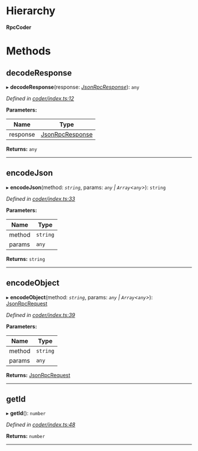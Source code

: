 

# Hierarchy

**RpcCoder**

# Methods

<a id="decoderesponse"></a>

##  decodeResponse

▸ **decodeResponse**(response: *[JsonRpcResponse](../modules/_types_.md#jsonrpcresponse)*): `any`

*Defined in [coder/index.ts:12](https://github.com/polkadot-js/api/blob/91c9b90/packages/rpc-provider/src/coder/index.ts#L12)*

**Parameters:**

| Name | Type |
| ------ | ------ |
| response | [JsonRpcResponse](../modules/_types_.md#jsonrpcresponse) |

**Returns:** `any`

___
<a id="encodejson"></a>

##  encodeJson

▸ **encodeJson**(method: *`string`*, params: *`any` | `Array`<`any`>*): `string`

*Defined in [coder/index.ts:33](https://github.com/polkadot-js/api/blob/91c9b90/packages/rpc-provider/src/coder/index.ts#L33)*

**Parameters:**

| Name | Type |
| ------ | ------ |
| method | `string` |
| params | `any` | `Array`<`any`> |

**Returns:** `string`

___
<a id="encodeobject"></a>

##  encodeObject

▸ **encodeObject**(method: *`string`*, params: *`any` | `Array`<`any`>*): [JsonRpcRequest](../modules/_types_.md#jsonrpcrequest)

*Defined in [coder/index.ts:39](https://github.com/polkadot-js/api/blob/91c9b90/packages/rpc-provider/src/coder/index.ts#L39)*

**Parameters:**

| Name | Type |
| ------ | ------ |
| method | `string` |
| params | `any` | `Array`<`any`> |

**Returns:** [JsonRpcRequest](../modules/_types_.md#jsonrpcrequest)

___
<a id="getid"></a>

##  getId

▸ **getId**(): `number`

*Defined in [coder/index.ts:48](https://github.com/polkadot-js/api/blob/91c9b90/packages/rpc-provider/src/coder/index.ts#L48)*

**Returns:** `number`

___

